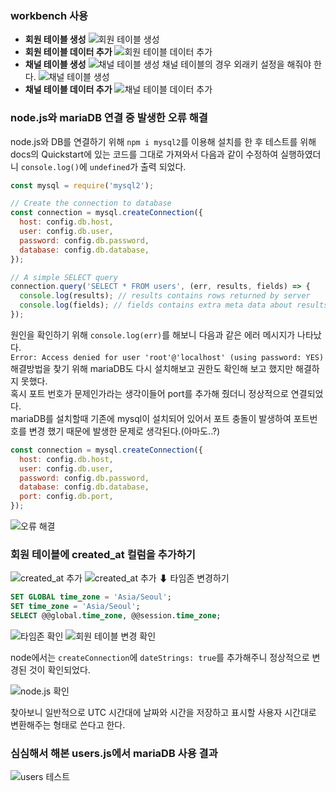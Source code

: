 ### workbench 사용

- **회원 테이블 생성**
  ![회원 테이블 생성](./img/회원%20테이블%20생성.png)
- **회원 테이블 데이터 추가**
  ![회원 테이블 데이터 추가](./img/회원%20테이블%20데이터%20추가.png)
- **채널 테이블 생성**
  ![채널 테이블 생성](./img/채널%20테이블%20외래키%20설정.png)
  채널 테이블의 경우 외래키 설정을 해줘야 한다.
  ![채널 테이블 생성](./img/채널%20테이블%20생성.png)
- **채널 테이블 데이터 추가**
  ![채널 테이블 데이터 추가](./img/회원%20테이블%20데이터%20추가.png)

### node.js와 mariaDB 연결 중 발생한 오류 해결

node.js와 DB를 연결하기 위해 `npm i mysql2`를 이용해 설치를 한 후 테스트를 위해 docs의 Quickstart에 있는 코드를 그대로 가져와서 다음과 같이 수정하여 실행하였더니 `console.log()`에 `undefined`가 출력 되었다.

```js
const mysql = require('mysql2');

// Create the connection to database
const connection = mysql.createConnection({
  host: config.db.host,
  user: config.db.user,
  password: config.db.password,
  database: config.db.database,
});

// A simple SELECT query
connection.query('SELECT * FROM users', (err, results, fields) => {
  console.log(results); // results contains rows returned by server
  console.log(fields); // fields contains extra meta data about results, if available
});
```

원인을 확인하기 위해 `console.log(err)`를 해보니 다음과 같은 에러 메시지가 나타났다.<br>
`Error: Access denied for user 'root'@'localhost' (using password: YES)`<br>
해결방법을 찾기 위해 mariaDB도 다시 설치해보고 권한도 확인해 보고 했지만 해결하지 못했다.<br>
혹시 포트 번호가 문제인가라는 생각이들어 port를 추가해 줬더니 정상적으로 연결되었다.<br>
mariaDB를 설치할때 기존에 mysql이 설치되어 있어서 포트 충돌이 발생하여 포트번호를 변경 했기 때문에 발생한 문제로 생각된다.(아마도..?)

```js
const connection = mysql.createConnection({
  host: config.db.host,
  user: config.db.user,
  password: config.db.password,
  database: config.db.database,
  port: config.db.port,
});
```

![오류 해결](./img/오류%20해결.png)

### 회원 테이블에 created_at 컬럼을 추가하기

![created_at 추가](./img/회원%20테이블%20created_at%20추가.png)
![created_at 추가](./img/회원%20테이블%20created_at%20확인.png)
⬇ 타임존 변경하기

```sql
SET GLOBAL time_zone = 'Asia/Seoul';
SET time_zone = 'Asia/Seoul';
SELECT @@global.time_zone, @@session.time_zone;
```

![타임존 확인](./img/타임존%20확인.png)
![회원 테이블 변경 확인](./img/타임존%20변경%20후%20확인.png)

node에서는 `createConnection`에 `dateStrings: true`를 추가해주니 정상적으로 변경된 것이 확인되었다.

![node.js 확인](./img/node.js%20확인.png)

찾아보니 일반적으로 UTC 시간대에 날짜와 시간을 저장하고 표시할 사용자 시간대로 변환해주는 형태로 쓴다고 한다.

### 심심해서 해본 users.js에서 mariaDB 사용 결과

![users 테스트](./img/users%20test.png)
